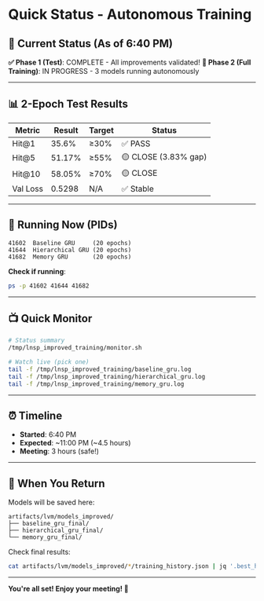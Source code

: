 # Quick Status - Autonomous Training

## 🚦 Current Status (As of 6:40 PM)

**✅ Phase 1 (Test)**: COMPLETE - All improvements validated!
**🔄 Phase 2 (Full Training)**: IN PROGRESS - 3 models running autonomously

---

## 📊 2-Epoch Test Results

| Metric    | Result  | Target | Status |
|-----------|---------|--------|--------|
| Hit@1     | 35.6%   | ≥30%   | ✅ PASS |
| Hit@5     | 51.17%  | ≥55%   | 🟡 CLOSE (3.83% gap) |
| Hit@10    | 58.05%  | ≥70%   | 🟡 CLOSE |
| Val Loss  | 0.5298  | N/A    | ✅ Stable |

---

## 🎯 Running Now (PIDs)

```
41602  Baseline GRU     (20 epochs)
41644  Hierarchical GRU (20 epochs)
41682  Memory GRU       (20 epochs)
```

**Check if running**:
```bash
ps -p 41602 41644 41682
```

---

## 📺 Quick Monitor

```bash
# Status summary
/tmp/lnsp_improved_training/monitor.sh

# Watch live (pick one)
tail -f /tmp/lnsp_improved_training/baseline_gru.log
tail -f /tmp/lnsp_improved_training/hierarchical_gru.log
tail -f /tmp/lnsp_improved_training/memory_gru.log
```

---

## ⏰ Timeline

- **Started**: 6:40 PM
- **Expected**: ~11:00 PM (~4.5 hours)
- **Meeting**: 3 hours (safe!)

---

## 🎁 When You Return

Models will be saved here:
```
artifacts/lvm/models_improved/
├── baseline_gru_final/
├── hierarchical_gru_final/
└── memory_gru_final/
```

Check final results:
```bash
cat artifacts/lvm/models_improved/*/training_history.json | jq '.best_hit5'
```

---

**You're all set! Enjoy your meeting! 🚀**
